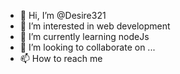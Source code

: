 - 👋 Hi, I’m @Desire321
- 👀 I’m interested in web development
- 🌱 I’m currently learning nodeJs
- 💞️ I’m looking to collaborate on ...
- 📫 How to reach me 

<!---
Desire321/Desire321 is a ✨ special ✨ repository because its `README.md` (this file) appears on your GitHub profile.
You can click the Preview link to take a look at your changes.
--->
